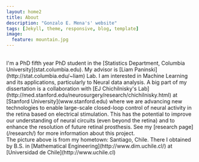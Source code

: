 ```yaml
---
layout: home2
title: About
description: "Gonzalo E. Mena's' website"
tags: [Jekyll, theme, responsive, blog, template]
image:
  feature: mountain.jpg
---
```


<br />
I'm a PhD fifth year PhD student in the [Statistics Department, Columbia University](stat.columbia.edu).  My advisor is [Liam Paninski](http://stat.columbia.edu/~liam) Lab. I am interested in Machine Learning and its applications, particularly to Neural data analysis. A big part of my dissertation is a collaboration with [EJ Chichilnisky's Lab](http://med.stanford.edu/neurosurgery/research/chichilnisky.html) at [Stanford University](www.stanford.edu) where we are advancing new technologies to enable large-scale closed-loop control of neural activity in the retina based on electrical stimulation. This has the potential to improve our understanding of neural circuits (even beyond the retina) and to enhance the resolution of future retinal prosthesis. See my [research page](/research/) for more information about this project.

<br />
The picture above is from my hometown: Santiago, Chile. There I obtained by B.S. in [Mathematical Engineering](http://www.dim.uchile.cl/) at [Universidad de Chile](http://www.uchile.cl)



